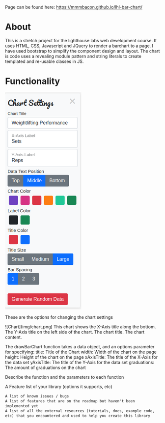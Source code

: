 Page can be found here: https://mmmbacon.github.io/lhl-bar-chart/

# About

This is a stretch project for the lighthouse labs web development course. It uses HTML, CSS, Javascript and JQuery to render a barchart to a page. I have used bootstrap to simplify the component design and layout. The chart is code uses a revealing module pattern and string literals to create templated and re-usable classes in JS.

# Functionality
![Chart Options](img/chart-options.png)
<p>These are the options for changing the chart settings</p>
![Chart](img/chart.png)
This chart shows the X-Axis title along the bottom. The Y-Axis title on the left side of the chart. The chart title. The chart content.

The drawBarChart function takes a data object, and an options parameter for specifying:
    title: Title of the Chart
    width: Width of the chart on the page 
    height: Height of the chart on the page 
    xAxisTitle: The title of the X-Axis for the data set
    yAxisTitle: The title of the Y-Axis for the data set
    graduations: The amount of graduations on the chart
    
Describe the function and the parameters to each function
    
A Feature list of your library (options it supports, etc)
    
    A list of known issues / bugs
    A list of features that are on the roadmap but haven't been implemented yet
    A list of all the external resources (tutorials, docs, example code, etc) that you encountered and used to help you create this library
